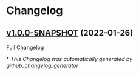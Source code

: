 # Changelog

## [v1.0.0-SNAPSHOT](https://github.com/NASA-PDS/registry-harvest-cli/tree/v1.0.0-SNAPSHOT) (2022-01-26)

[Full Changelog](https://github.com/NASA-PDS/registry-harvest-cli/compare/f21d28932d4e224d97686ac49fc2e4620a8c93fa...v1.0.0-SNAPSHOT)



\* *This Changelog was automatically generated by [github_changelog_generator](https://github.com/github-changelog-generator/github-changelog-generator)*
